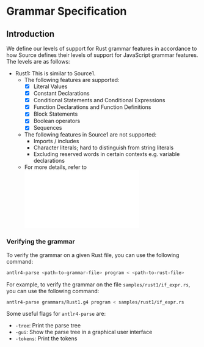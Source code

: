 # Grammar Specification

## Introduction

We define our levels of support for Rust grammar features in accordance to how Source defines their levels of support for JavaScript grammar features. The levels are as follows:

- Rust1: This is similar to Source1.
  - The following features are supported:
    - [x] Literal Values
    - [x] Constant Declarations
    - [x] Conditional Statements and Conditional Expressions
    - [x] Function Declarations and Function Definitions
    - [x] Block Statements
    - [x] Boolean operators
    - [x] Sequences
  - The following features in Source1 are not supported:
    - Imports / includes
    - Character literals; hard to distinguish from string literals
    - Excluding reserved words in certain contexts e.g. variable declarations
  - For more details, refer to ![Rust1 Features](Rust1_Features.md)

### Verifying the grammar

To verify the grammar on a given Rust file, you can use the following command:

```bash
antlr4-parse <path-to-grammar-file> program < <path-to-rust-file>
```

For example, to verify the grammar on the file `samples/rust1/if_expr.rs`, you can use the following command:

```bash
antlr4-parse grammars/Rust1.g4 program < samples/rust1/if_expr.rs
```

Some useful flags for `antlr4-parse` are:

- `-tree`: Print the parse tree
- `-gui`: Show the parse tree in a graphical user interface
- `-tokens`: Print the tokens
